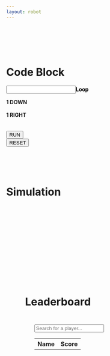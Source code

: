 ```yaml
---
layout: robot
---
```

<br>
<div class="index-Container">
  <div id="div3" class="shadow" style="padding-top: 50px; padding-bottom: 50px;">
    <h1>Code Block</h1>
      <div class="loop-block">
          <p style="color: black; text-align: left;"><input id="loop" class="block-input"><b>Loop</b></p>
          <div class="down-block"><label class="label-block"><b>1 DOWN</b></label></div><br>
          <div class="right-block"><label class="label-block"><b>1 RIGHT</b></label></div><br>
      </div>
    <br>
    <button id="runner" onclick="run()">RUN</button>
    <form action="{{ site.baseurl }}/robot_md/robot3">
        <button type="submit">RESET</button>
    </form>
    </div>
    <div id="div4" class="shadow" style="">
    <h1>Simulation</h1>
      <div style="padding: 25px">
          <canvas id="sim" width="250" height="250" style="background: white;">
          </canvas>
      </div>
  </div>
</div>
<div style="padding: 50px;"></div>
<div id="div3" class="shadow" style="padding: 50px;">
  <h1>Leaderboard</h1>
  <div style="padding: 25px">
    <input type="text" id="searchInput" onkeyup="searchPlayer()" placeholder="Search for a player...">
    <table id="leaderboard" style="width:100%">
      <tr>
        <th onclick="sortLeaderboard(0)">Name</th>
        <th onclick="sortLeaderboard(1)">Score</th>
      </tr>
    </table>
  </div>
</div>
<script>
  fetch('https://Playgroundproject.duckdns.org/api/users/', {
  method: 'PUT',
  headers: { 'Content-Type': 'application/json' },
  body: JSON.stringify({ name: person, level: parseInt(localStorage.getItem('level')) || 1 })
})
</script>

<script src="{{ '/assets/js/robotJS/robot3.js' | relative_url }}"></script>

